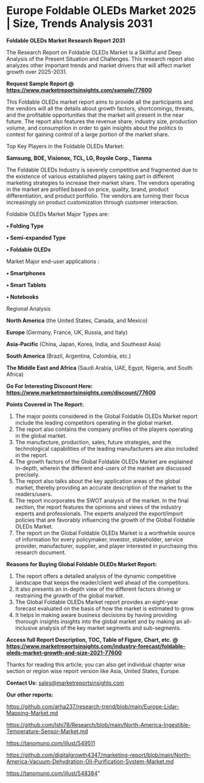 # Europe Foldable OLEDs Market 2025 | Size, Trends Analysis 2031

<strong>Foldable OLEDs Market Research Report 2031</strong>

The Research Report on Foldable OLEDs Market is a Skillful and Deep Analysis of the Present Situation and Challenges. This research report also analyzes other important trends and market drivers that will affect market growth over 2025-2031.

<strong>Request Sample Report @ <a href=https://www.marketreportsinsights.com/sample/77600>https://www.marketreportsinsights.com/sample/77600</a></strong>

This Foldable OLEDs market report aims to provide all the participants and the vendors will all the details about growth factors, shortcomings, threats, and the profitable opportunities that the market will present in the near future. The report also features the revenue share, industry size, production volume, and consumption in order to gain insights about the politics to contest for gaining control of a large portion of the market share.

Top Key Players in the Foldable OLEDs Market:

<strong>Samsung, BOE, Visionox, TCL, LG, Royole Corp., Tianma</strong>

The Foldable OLEDs Industry is severely competitive and fragmented due to the existence of various established players taking part in different marketing strategies to increase their market share. The vendors operating in the market are profiled based on price, quality, brand, product differentiation, and product portfolio. The vendors are turning their focus increasingly on product customization through customer interaction.

Foldable OLEDs Market Major Types are:

<strong>• Folding Type

• Semi-expanded Type

• Foldable OLEDs</strong>

Market Major end-user applications :

<strong>• Smartphones

• Smart Tablets

• Notebooks</strong>

Regional Analysis

</u><strong><b>North America</b></strong> (the United States, Canada, and Mexico)

<strong><b>Europe </b></strong>(Germany, France, UK, Russia, and Italy)

<strong><b>Asia-Pacific</b></strong> (China, Japan, Korea, India, and Southeast Asia)

<strong><b>South America</b></strong> (Brazil, Argentina, Colombia, etc.)

<strong><b>The Middle East and Africa</b></strong> (Saudi Arabia, UAE, Egypt, Nigeria, and South Africa)

<strong>Go For Interesting Discount Here: <a href=https://www.marketreportsinsights.com/discount/77600>https://www.marketreportsinsights.com/discount/77600</a></strong>

<strong>Points Covered in The Report:</strong>
<ol>
  <li>The major points considered in the Global Foldable OLEDs Market report include the leading competitors operating in the global market.</li>
  <li>The report also contains the company profiles of the players operating in the global market.</li>
  <li>The manufacture, production, sales, future strategies, and the technological capabilities of the leading manufacturers are also included in the report.</li>
  <li>The growth factors of the Global Foldable OLEDs Market are explained in-depth, wherein the different end-users of the market are discussed precisely.</li>
  <li>The report also talks about the key application areas of the global market, thereby providing an accurate description of the market to the readers/users.</li>
  <li>The report incorporates the SWOT analysis of the market. In the final section, the report features the opinions and views of the industry experts and professionals. The experts analyzed the export/import policies that are favorably influencing the growth of the Global Foldable OLEDs Market.</li>
  <li>The report on the Global Foldable OLEDs Market is a worthwhile source of information for every policymaker, investor, stakeholder, service provider, manufacturer, supplier, and player interested in purchasing this research document.</li>
</ol>
<strong>Reasons for Buying Global Foldable OLEDs Market Report:</strong>

<ol>
  <li>The report offers a detailed analysis of the dynamic competitive landscape that keeps the reader/client well ahead of the competitors.</li>
  <li>It also presents an in-depth view of the different factors driving or restraining the growth of the global market.</li>
  <li>The Global Foldable OLEDs Market report provides an eight-year forecast evaluated on the basis of how the market is estimated to grow.</li>
  <li>It helps in making aware business decisions by having providing thorough insights insights into the global market and by making an all-inclusive analysis of the key market segments and sub-segments.</li>
</ol>
<strong>Access full Report Description, TOC, Table of Figure, Chart, etc. @ <a href=https://www.marketreportsinsights.com/industry-forecast/foldable-oleds-market-growth-and-size-2021-77600>https://www.marketreportsinsights.com/industry-forecast/foldable-oleds-market-growth-and-size-2021-77600</a></strong>


Thanks for reading this article; you can also get individual chapter wise section or region wise report version like Asia, United States, Europe.

<strong>Contact Us:</strong>
sales@marketreportsinsights.com

<strong>Our other reports:</strong>

<a href=https://github.com/arha237/research-trend/blob/main/Europe-Lidar-Mapping-Market.md>https://github.com/arha237/research-trend/blob/main/Europe-Lidar-Mapping-Market.md</a>

<a href=https://github.com/Ishi78/Research/blob/main/North-America-Ingestible-Temperature-Sensor-Market.md>https://github.com/Ishi78/Research/blob/main/North-America-Ingestible-Temperature-Sensor-Market.md</a>

<a href=https://tanomuno.com/illust/549511>https://tanomuno.com/illust/549511</a>

<a href=https://github.com/digitalgrowth4347/marketing-report/blob/main/North-America-Vacuum-Dehydration-Oil-Purification-System-Market.md>https://github.com/digitalgrowth4347/marketing-report/blob/main/North-America-Vacuum-Dehydration-Oil-Purification-System-Market.md</a>

<a href=https://tanomuno.com/illust/548384>https://tanomuno.com/illust/548384</a>"
